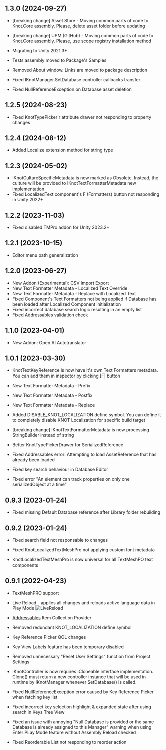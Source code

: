 ## 1.3.0 (2024-09-27)

* [breaking change] Asset Store - Moving common parts of code to Knot.Core assembly. Please, delete asset folder before updating
* [breaking change] UPM (GitHub) - Moving common parts of code to Knot.Core assembly. Please, use scope registry installation method
* Migrating to Unity 2021.3+
* Tests assembly moved to Package's Samples
* Removed About window. Links are moved to package description

* Fixed IKnotManager.SetDatabase controller callbacks transfer
* Fixed NullReferenceException on Database asset deletion

## 1.2.5 (2024-08-23)

* Fixed KnotTypePicker'r attribute drawer not responding to property changes

## 1.2.4 (2024-08-12)

* Added Localize extension method for string type

## 1.2.3 (2024-05-02)

* IKnotCultureSpecificMetadata is now marked as Obsolete. Instead, the culture will be provided to IKnotTextFormatterMetadata new implementation
* Fixed LocalizedText component's F (Formatters) button not responding in Unity 2022+

## 1.2.2 (2023-11-03)

* Fixed disabled TMPro addon for Unity 2023.2+ 

## 1.2.1 (2023-10-15)

* Editor menu path generalization

## 1.2.0 (2023-06-27)

* New Addon (Experimental): CSV Import Export
* New Text Formatter Metadata - Localized Text Override
* New Text Formatter Metadata - Replace with Localized Text
* Fixed Component's Text Formatters not being applied if Database has been loaded after Localized Component initialization
* Fixed incorrect database search logic resulting in an empty list
* Fixed Addressables validation check

## 1.1.0 (2023-04-01)

* New Addon: Open AI Autotranslator

## 1.0.1 (2023-03-30)

* KnotTextKeyReference is now have it's own Text Formatters metadata. You can add them in inspector by clicking [F] button 
* New Text Formatter Metadata - Prefix
* New Text Formatter Metadata - Postfix
* New Text Formatter Metadata - Replace
* Added DISABLE_KNOT_LOCALIZATION define symbol. You can define it to completely disable KNOT Localization for specific build target

* [breaking change] IKnotTextFormatterMetadata is now processing StringBuilder instead of string
* Better KnotTypePickerDrawer for SerializedReference

* Fixed Addressables error: Attempting to load AssetReference that has already been loaded
* Fixed key search behaviour in Database Editor
* Fixed error "An element can track properties on only one serializedObject at a time"

## 0.9.3 (2023-01-24)

* Fixed missing Default Database reference after Library folder rebuilding

## 0.9.2 (2023-01-24)

* Fixed search field not responsable to changes
* Fixed KnotLocalizedTextMeshPro not applying custom font metadata

* KnotLocalizedTextMeshPro is now universal for all TextMeshPO text components

## 0.9.1 (2022-04-23)

* TextMeshPRO support
* Live Reload - applies all changes and reloads active language data in Play Mode
![LiveReload](https://user-images.githubusercontent.com/10213769/162785846-7615edc5-b27e-46c3-a7f3-8e447409791e.gif)
* [Addressables](https://docs.unity3d.com/Manual/com.unity.addressables.html) Item Collection Provider 

* Removed redundant KNOT_LOCALIZATION define symbol
* Key Reference Picker QOL changes
* Key View Labels feature has been temporary disabled
* Removed unnecessary "Reset User Settings" function from Project Settings
* IKnotController is now requires ICloneable interface implementation. Clone() must return a new controller instance that will be used in runtime by IKnotManager whenever SetDatabase() is called.

* Fixed NullReferenceException error caused by Key Reference Picker when fetching key list
* Fixed incorrect key selection highlight & expanded state after using search in Keys Tree View
* Fixed an issue with annoying "Null Database is provided or the same Database is already assigned to this Manager" warning when using Enter PLay Mode feature without Assembly Reload checked
* Fixed Reorderable List not responding to reorder action
